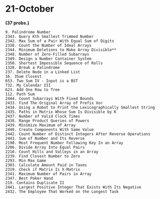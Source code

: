 

# 21-October 

**(37 probs.)**

    9. Palindrome Number
    2343. Query Kth Smallest Trimmed Number
    2342. Max Sum of a Pair With Equal Sum of Digits
    2338. Count the Number of Ideal Arrays
    2344. Minimum Deletions to Make Array Divisible**
    2348. Number of Zero-Filled Subarrays
    2349. Design a Number Container System
    2350. Shortest Impossible Sequence of Rolls
    1328. Break a Palindrome
    237. Delete Node in a Linked List
    16. 3Sum Closest
    653. Two Sum IV - Input is a BST
    732. My Calendar III
    623. Add One Row to Tree
    112. Path Sum
    2444. Count Subarrays With Fixed Bounds
    2433. Find The Original Array of Prefix Xor
    2434. Using a Robot to Print the Lexicographically Smallest String
    2435. Paths in Matrix Whose Sum Is Divisible by K
    2437. Number of Valid Clock Times
    2438. Range Product Queries of Powers
    2439. Minimize Maximum of Array
    2440. Create Components With Same Value
    2442. Count Number of Distinct Integers After Reverse Operations
    2443. Sum of Number and Its Reverse
    2190. Most Frequent Number Following Key In an Array
    2206. Divide Array Into Equal Pairs
    2210. Count Hills and Valleys in an Array
    2239. Find Closest Number to Zero
    2293. Min Max Game
    2303. Calculate Amount Paid in Taxes
    2319. Check if Matrix Is X-Matrix
    2341. Maximum Number of Pairs in Array
    2347. Best Poker Hand
    219. Contains Duplicate II
    2441. Largest Positive Integer That Exists With Its Negative
    2432. The Employee That Worked on the Longest Task
